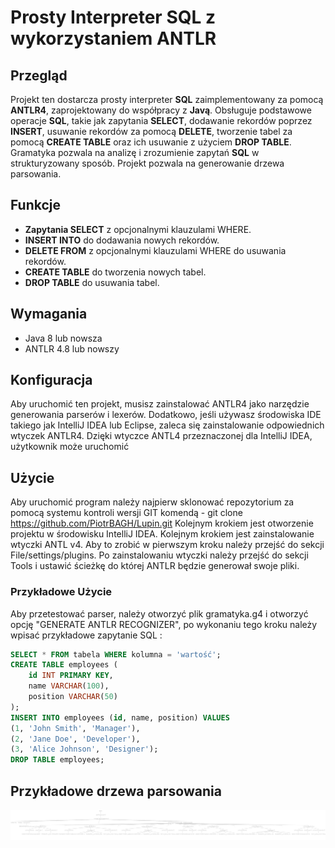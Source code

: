 # Prosty Interpreter SQL z wykorzystaniem ANTLR

## Przegląd
Projekt ten dostarcza prosty interpreter **SQL** zaimplementowany za pomocą **ANTLR4**, zaprojektowany do współpracy z **Javą**. Obsługuje podstawowe operacje **SQL**, takie jak zapytania **SELECT**, dodawanie rekordów poprzez **INSERT**, usuwanie rekordów za pomocą **DELETE**, tworzenie tabel za pomocą **CREATE TABLE** oraz ich usuwanie z użyciem **DROP TABLE**. Gramatyka pozwala na analizę i zrozumienie zapytań **SQL** w strukturyzowany sposób. Projekt pozwala na generowanie drzewa parsowania.

## Funkcje
- **Zapytania SELECT** z opcjonalnymi klauzulami WHERE.
- **INSERT INTO** do dodawania nowych rekordów.
- **DELETE FROM** z opcjonalnymi klauzulami WHERE do usuwania rekordów.
- **CREATE TABLE** do tworzenia nowych tabel.
- **DROP TABLE** do usuwania tabel.

## Wymagania
- Java 8 lub nowsza
- ANTLR 4.8 lub nowszy

## Konfiguracja
Aby uruchomić ten projekt, musisz zainstalować ANTLR4 jako narzędzie generowania parserów i lexerów. Dodatkowo, jeśli używasz środowiska IDE takiego jak IntelliJ IDEA lub Eclipse, zaleca się zainstalowanie odpowiednich wtyczek ANTLR4.
Dzięki wtyczce ANTL4 przeznaczonej dla IntelliJ IDEA, użytkownik może uruchomić 

## Użycie
Aby uruchomić program należy najpierw sklonować repozytorium za pomocą systemu kontroli wersji GIT komendą - git clone https://github.com/PiotrBAGH/Lupin.git
Kolejnym krokiem jest otworzenie projektu w środowisku IntelliJ IDEA. Kolejnym krokiem jest zainstalowanie wtyczki ANTL v4. Aby to zrobić w pierwszym kroku należy przejść do sekcji File/settings/plugins.
Po zainstalowaniu wtyczki należy przejść do sekcji Tools i ustawić ścieżkę do której ANTLR będzie generował swoje pliki.

### Przykładowe Użycie
Aby przetestować parser, należy otworzyć plik gramatyka.g4 i otworzyć opcję "GENERATE ANTLR RECOGNIZER", po wykonaniu tego kroku należy wpisać przykładowe zapytanie SQL : 
```sql
SELECT * FROM tabela WHERE kolumna = 'wartość';
CREATE TABLE employees (
    id INT PRIMARY KEY,
    name VARCHAR(100),
    position VARCHAR(50)
);
INSERT INTO employees (id, name, position) VALUES
(1, 'John Smith', 'Manager'),
(2, 'Jane Doe', 'Developer'),
(3, 'Alice Johnson', 'Designer');
DROP TABLE employees;
```
## Przykładowe drzewa parsowania

![Drzewo parsowania ](images/parseTree1.png)


